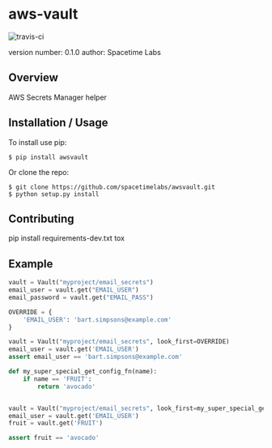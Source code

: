 aws-vault
===============================

![travis-ci](https://api.travis-ci.org/spacetimelabs/awsvault.svg)

version number: 0.1.0
author: Spacetime Labs

Overview
--------

AWS Secrets Manager helper

Installation / Usage
--------------------

To install use pip:

    $ pip install awsvault


Or clone the repo:

    $ git clone https://github.com/spacetimelabs/awsvault.git
    $ python setup.py install
    
Contributing
------------

pip install requirements-dev.txt
tox

Example
-------

```python
vault = Vault("myproject/email_secrets")
email_user = vault.get("EMAIL_USER")
email_password = vault.get("EMAIL_PASS")
```

```python
OVERRIDE = {
    'EMAIL_USER': 'bart.simpsons@example.com'
}

vault = Vault("myproject/email_secrets", look_first=OVERRIDE)
email_user = vault.get('EMAIL_USER')
assert email_user == 'bart.simpsons@example.com'
```

```python
def my_super_special_get_config_fn(name):
    if name == 'FRUIT':
        return 'avocado'


vault = Vault("myproject/email_secrets", look_first=my_super_special_get_config_fn)
email_user = vault.get('EMAIL_USER')
fruit = vault.get('FRUIT')

assert fruit == 'avocado'
```
